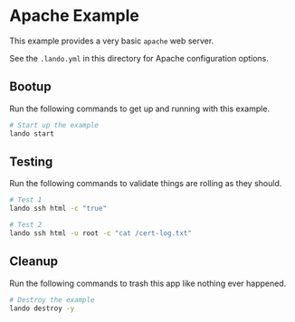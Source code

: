 Apache Example
==============

This example provides a very basic `apache` web server.

See the `.lando.yml` in this directory for Apache configuration options.

Bootup
------

Run the following commands to get up and running with this example.

```bash
# Start up the example
lando start
```

Testing
-------

Run the following commands to validate things are rolling as they should.

```bash
# Test 1
lando ssh html -c "true"

# Test 2
lando ssh html -u root -c "cat /cert-log.txt"
```

Cleanup
-------

Run the following commands to trash this app like nothing ever happened.

```bash
# Destroy the example
lando destroy -y
```
